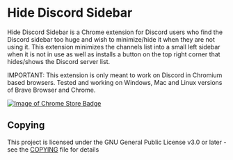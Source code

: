 # Hide Discord Sidebar

Hide Discord Sidebar is a Chrome extension for Discord users who find the Discord sidebar too huge and wish to minimize/hide it when they are not using it. This extension minimizes the channels list into a small left sidebar when it is not in use as well as installs a button on the top right corner that hides/shows the Discord server list.

IMPORTANT: This extension is only meant to work on Discord in Chromium based browsers. Tested and working on Windows, Mac and Linux versions of Brave Browser and Chrome. 


[![Image of Chrome Store Badge](https://developer.chrome.com/webstore/images/ChromeWebStore_Badge_v2_340x96.png)](https://chrome.google.com/webstore/detail/hide-discord-sidebar/kaaohmdnmbdagpnenakakpkinddjmenp?hl=en)

## Copying
This project is licensed under the GNU General Public License v3.0 or later - see the [COPYING](COPYING) file for details
